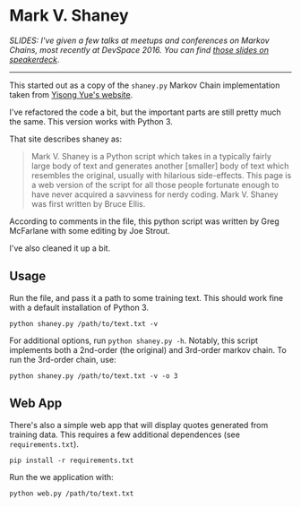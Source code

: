 Mark V. Shaney
==============

_SLIDES: I've given a few talks at meetups and conferences on Markov Chains,
most recently at DevSpace 2016. You can find [those slides on speakerdeck](https://speakerdeck.com/bkmontgomery/fun-with-markov-chains-devspace-2016)_.

----

This started out as a copy of the `shaney.py` Markov Chain implementation taken
from [Yisong Yue's website](http://www.yisongyue.com/shaney/).

I've refactored the code a bit, but the important parts are still pretty much
the same. This version works with Python 3.


That site describes shaney as:

> Mark V. Shaney is a Python script which takes in a typically fairly large body
> of text and generates another [smaller] body of text which resembles the
> original, usually with hilarious side-effects. This page is a web version of
> the script for all those people fortunate enough to have never acquired a
> savviness for nerdy coding. Mark V. Shaney was first written by Bruce Ellis.

According to comments in the file, this python script was written by Greg McFarlane
with some editing by Joe Strout.

I've also cleaned it up a bit.

Usage
-----

Run the file, and pass it a path to some training text. This should work fine
with a default installation of Python 3.

    python shaney.py /path/to/text.txt -v


For additional options, run `python shaney.py -h`. Notably, this script
implements both a 2nd-order (the original) and 3rd-order markov chain. To
run the 3rd-order chain, use:

    python shaney.py /path/to/text.txt -v -o 3



Web App
-------

There's also a simple web app that will display quotes generated from training
data. This requires a few additional dependences (see `requirements.txt`).

    pip install -r requirements.txt

Run the we application with:

    python web.py /path/to/text.txt



